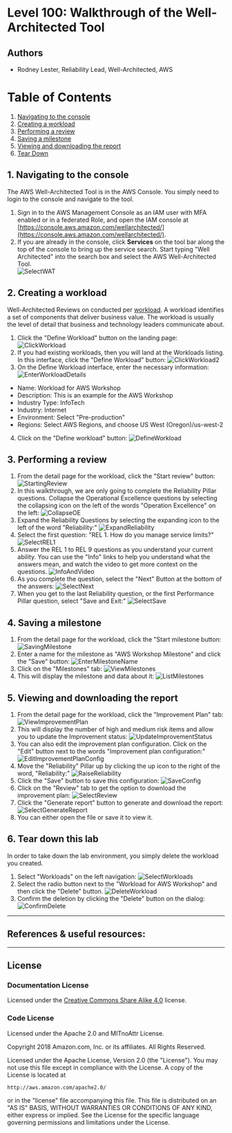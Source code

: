 ﻿# Level 100: Walkthrough of the Well-Architected Tool

## Authors
- Rodney Lester, Reliability Lead, Well-Architected, AWS
# Table of Contents
1. [Navigating to the console](#nav_console)
2. [Creating a workload](#create_workload)
3. [Performing a review](#perform_review)
4. [Saving a milestone](#save_milestone)
5. [Viewing and downloading the report](#view_report) 
6. [Tear Down](#tear_down)




## 1. Navigating to the console <a name="nav_console"></a>
The AWS Well-Architected Tool is in the AWS Console. You simply need to login to the console and navigate to the tool.
1. Sign in to the AWS Management Console as an IAM user with MFA enabled or in a federated Role, and open the IAM console at [https://console.aws.amazon.com/wellarchitected/](https://console.aws.amazon.com/wellarchitected/).
2. If you are already in the console, click **Services** on the tool bar along the top of the console to bring up the service search. Start typing "Well Architected" into the search box and select the AWS Well-Architected Tool.  
![SelectWAT](Images/SelectWAT.png)  

## 2. Creating a workload <a name="create_workload"></a>
Well-Architected Reviews on conducted per [workload](https://wa.aws.amazon.com/wat.concept.workload.en.html). A workload identifies a set of components that deliver business value. The workload is usually the level of detail that business and technology leaders communicate about.
1. Click the "Define Workload" button on the landing page:
![ClickWorkload](Images/ClickWorkload.png)
2. If you had existing workloads, then you will land at the Workloads listing. In this interface, click the "Define Workload" button:
![ClickWorkload2](Images/ClickWorkload2.png)
3. On the Define Workload interface, enter the necessary information:
![EnterWorkloadDetails](Images/EnterWorkloadDetails.png)
- Name: Workload for AWS Workshop  
- Description: This is an example for the AWS Workshop  
- Industry Type: InfoTech  
- Industry: Internet  
- Environment: Select "Pre-production"  
- Regions: Select AWS Regions, and choose US West (Oregon)/us-west-2  
4. Click on the "Define workload" button:
![DefineWorkload](Images/DefineWorkload.png)

## 3. Performing a review <a name="perform_review"></a>
1. From the detail page for the workload, click the "Start review" button:
![StartingReview](Images/StartingReview.png)  
2. In this walkthrough, we are only going to complete the Reliability Pillar questions. Collapse the Operational Excellence questions by selecting the collapsing icon on the left of the words "Operation Excellence" on the left:
![CollapseOE](Images/CollapseOE.png)
3. Expand the Reliability Questions by selecting the expanding icon to the left of the word "Reliability:"
![ExpandReliability](Images/ExpandReliability.png)
4. Select the first question: "REL 1. How do you manage service limits?"
![SelectREL1](Images/SelectREL1.png)
5. Answer the REL 1 to REL 9 questions as you understand your current ability. You can use the "Info" links to help you understand what the answers mean, and watch the video to get more context on the questions.
![InfoAndVideo](Images/InfoAndVideo.png)
6. As you complete the question, select the "Next" Button at the bottom of the answers:
![SelectNext](Images/SelectNext.png)
7. When you get to the last Reliability question, or the first Performance Pillar question, select "Save and Exit:"
![SelectSave](Images/SelectSave.png)

## 4. Saving a milestone <a name="save_milestone"></a>
1. From the detail page for the workload, click the "Start milestone button:
![SavingMilestone](Images/SaveMilestone.png)  
2. Enter a name for the milestone as "AWS Workshop Milestone" and click the "Save" button:
![EnterMilestoneName](Images/EnterMilestoneName.png)
3. Click on the "Milestones" tab:
![ViewMilestones](Images/ViewMilestones.png)
4. This will display the milestone and data about it:
![ListMilestones](Images/ListMilestones.png)

## 5. Viewing and downloading the report <a name="view_report"></a>
1. From the detail page for the workload, click the "Improvement Plan" tab:
![ViewImprovementPlan](Images/ViewImprovementPlan.png)  
2. This will display the number of high and medium risk items and allow you to update the Improvement status:
![UpdateImprovementStatus](Images/UpdateImprovementStatus.png)
3. You can also edit the improvement plan configuration. Click on the "Edit" button next to the words "Improvement plan configuration:"
![EditImprovementPlanConfig](Images/EditImprovementPlanConfig.png)
4. Move the "Reliability" Pillar up by clicking the up icon to the right of the word, "Reliability:"
![RaiseReliability](Images/RaiseReliability.png)
5. Click the "Save" button to save this configuration:
![SaveConfig](Images/SaveConfig.png)
6. Click on the "Review" tab to get the option to download the improvement plan:
![SelectReview](Images/SelectReview.png)
7. Click the "Generate report" button to generate and download the report:
![SelectGenerateReport](Images/SelectGenerateReport.png)
8. You can either open the file or save it to view it.

## 6. Tear down this lab <a name="tear_down"></a>
In order to take down the lab environment, you simply delete the workload you created.
1. Select "Workloads" on the left navigation:
![SelectWorkloads](Images/SelectWorkloads.png)
2. Select the radio button next to the "Workload for AWS Workshop" and then click the "Delete" button.
![DeleteWorkload](Images/DeleteWorkload.png)
3. Confirm the deletion by clicking the "Delete" button on the dialog:
![ConfirmDelete](Images/ConfirmDelete.png)


***

## References & useful resources:

***


## License

### Documentation License

Licensed under the [Creative Commons Share Alike 4.0](https://creativecommons.org/licenses/by-sa/4.0/) license.

### Code License
Licensed under the Apache 2.0 and MITnoAttr License. 

Copyright 2018 Amazon.com, Inc. or its affiliates. All Rights Reserved.

Licensed under the Apache License, Version 2.0 (the "License"). You may not use this file except in compliance with the License. A copy of the License is located at

    http://aws.amazon.com/apache2.0/

or in the "license" file accompanying this file. This file is distributed on an "AS IS" BASIS, WITHOUT WARRANTIES OR CONDITIONS OF ANY KIND, either express or implied. See the License for the specific language governing permissions and limitations under the License.
